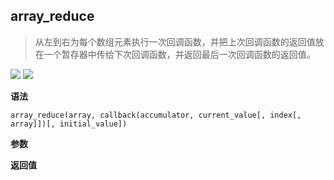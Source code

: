 ## array_reduce

> 从左到右为每个数组元素执行一次回调函数，并把上次回调函数的返回值放在一个暂存器中传给下次回调函数，并返回最后一次回调函数的返回值。

![](https://img.shields.io/badge/-Array-blue)
![](https://img.shields.io/badge/-Traverse-blue)

**语法**

`array_reduce(array, callback(accumulator, current_value[, index[, array]])[, initial_value])`

**参数**

**返回值**

